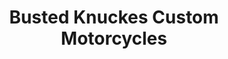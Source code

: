 ---
title: "Busted Knuckes Custom Motorcycles"
url: /martinsburg/busted-knuckes-custom-motorcycles/
shop: motorcycle
---